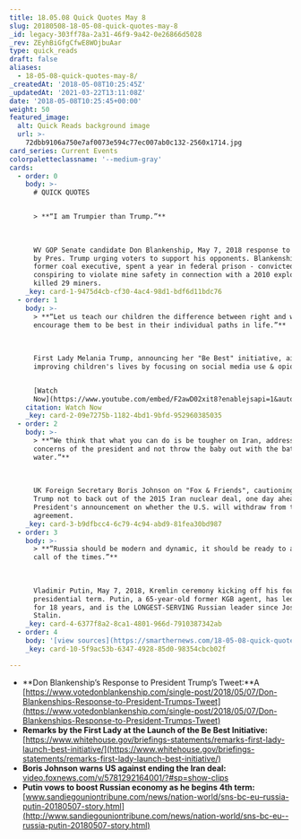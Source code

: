 ```yaml
---
title: 18.05.08 Quick Quotes May 8
slug: 20180508-18-05-08-quick-quotes-may-8
_id: legacy-303ff78a-2a31-46f9-9a42-0e26866d5028
_rev: ZEyhBiGfgCfwE8WOjbuAar
type: quick_reads
draft: false
aliases:
  - 18-05-08-quick-quotes-may-8/
_createdAt: '2018-05-08T10:25:45Z'
_updatedAt: '2021-03-22T13:11:08Z'
date: '2018-05-08T10:25:45+00:00'
weight: 50
featured_image:
  alt: Quick Reads background image
  url: >-
    72dbb9106a750e7af0073e594c77ec007ab0c132-2560x1714.jpg
card_series: Current Events
colorpaletteclassname: '--medium-gray'
cards:
  - order: 0
    body: >-
      # QUICK QUOTES


      > **“I am Trumpier than Trump.”**  
        
        
        
      WV GOP Senate candidate Don Blankenship, May 7, 2018 response to a tweet
      by Pres. Trump urging voters to support his opponents. Blankenship, a
      former coal executive, spent a year in federal prison - convicted of
      conspiring to violate mine safety in connection with a 2010 explosion that
      killed 29 miners.
    _key: card-1-9475d4cb-cf30-4ac4-98d1-bdf6d11bdc76
  - order: 1
    body: >-
      > **“Let us teach our children the difference between right and wrong, and
      encourage them to be best in their individual paths in life.”**  
        
        
        
      First Lady Melania Trump, announcing her "Be Best" initiative, aimed at
      improving children's lives by focusing on social media use & opioid abuse.


      [Watch
      Now](https://www.youtube.com/embed/F2awD02xit8?enablejsapi=1&autoplay=1&rel=0)
    citation: Watch Now
    _key: card-2-09e7275b-1182-4bd1-9bfd-952960385035
  - order: 2
    body: >-
      > **“We think that what you can do is be tougher on Iran, address the
      concerns of the president and not throw the baby out with the bath
      water.”**  
        
        
        
      UK Foreign Secretary Boris Johnson on "Fox & Friends", cautioning Pres.
      Trump not to back out of the 2015 Iran nuclear deal, one day ahead of the
      President's announcement on whether the U.S. will withdraw from the
      agreement.
    _key: card-3-b9dfbcc4-6c79-4c94-abd9-81fea30bd987
  - order: 3
    body: >-
      > **“Russia should be modern and dynamic, it should be ready to accept the
      call of the times.”**  
        
        
        
      Vladimir Putin, May 7, 2018, Kremlin ceremony kicking off his fourth
      presidential term. Putin, a 65-year-old former KGB agent, has led Russia
      for 18 years, and is the LONGEST-SERVING Russian leader since Joseph
      Stalin.
    _key: card-4-6377f8a2-8ca1-4801-966d-7910387342ab
  - order: 4
    body: '[view sources](https://smarthernews.com/18-05-08-quick-quotes-may-8/)'
    _key: card-10-5f9ac53b-6347-4928-85d0-98354cbcb02f

---
```

* **Don Blankenship’s Response to President Trump’s Tweet:**A [https://www.votedonblankenship.com/single-post/2018/05/07/Don-Blankenships-Response-to-President-Trumps-Tweet](https://www.votedonblankenship.com/single-post/2018/05/07/Don-Blankenships-Response-to-President-Trumps-Tweet)
* **Remarks by the First Lady at the Launch of the Be Best Initiative:** [https://www.whitehouse.gov/briefings-statements/remarks-first-lady-launch-best-initiative/](https://www.whitehouse.gov/briefings-statements/remarks-first-lady-launch-best-initiative/)
* **Boris Johnson warns US against ending the Iran deal:** [video.foxnews.com/v/5781292164001/?#sp=show-clips](http://video.foxnews.com/v/5781292164001/?#sp=show-clips)
* **Putin vows to boost Russian economy as he begins 4th term:** [www.sandiegouniontribune.com/news/nation-world/sns-bc-eu–russia-putin-20180507-story.html](http://www.sandiegouniontribune.com/news/nation-world/sns-bc-eu--russia-putin-20180507-story.html)
